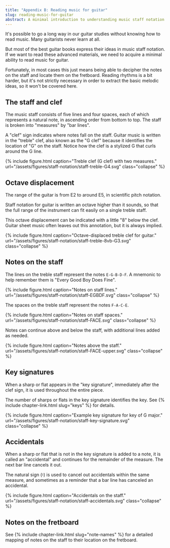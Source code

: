 ```yaml
---
title: "Appendix B: Reading music for guitar"
slug: reading-music-for-guitar
abstract: A minimal introduction to understanding music staff notation for guitar.
---
```


It's possible to go a long way in our guitar studies without knowing how to read music.
Many guitarists never learn at all.

But most of the best guitar books express their ideas in music staff notation.
If we want to read these advanced materials,
we need to acquire a minimal ability to read music for guitar.

Fortunately, in most cases this just means being able to decipher the notes on the staff and locate them on the fretboard.
Reading rhythms is a bit harder,
but it's not strictly necessary in order to extract the basic melodic ideas,
so it won't be covered here.

## The staff and clef

The music staff consists of five lines and four spaces,
each of which represents a natural note,
in ascending order from bottom to top.
The staff is broken into "measures" by "bar lines".

A "clef" sign indicates where notes fall on the staff.
Guitar music is written in the "treble" clef,
also known as the "G clef" because it identifies the location of "G" on the staff.
Notice how the clef is a stylized G that curls around the G line. 

{% include figure.html
    caption="Treble clef (G clef) with two measures."
    url="/assets/figures/staff-notation/staff-treble-G4.svg"
    class="collapse"
%}

## Octave displacement

The range of the guitar is from E2 to around E5,
in scientific pitch notation.

Staff notation for guitar is written an octave higher than it sounds,
so that the full range of the instrument can fit easily on a single treble staff.

This octave displacement can be indicated with a little "8" below the clef.
Guitar sheet music often leaves out this annotation,
but it is always implied.

{% include figure.html
    caption="Octave-displaced treble clef for guitar."
    url="/assets/figures/staff-notation/staff-treble-8vb-G3.svg"
    class="collapse"
%}

## Notes on the staff

The lines on the treble staff represent the notes `E-G-B-D-F`.
A mnemonic to help remember them is "Every Good Boy Does Fine".

{% include figure.html
    caption="Notes on staff lines."
    url="/assets/figures/staff-notation/staff-EGBDF.svg"
    class="collapse"
%}

The spaces on the treble staff represent the notes `F-A-C-E`.

{% include figure.html
    caption="Notes on staff spaces."
    url="/assets/figures/staff-notation/staff-FACE.svg"
    class="collapse"
%}

Notes can continue above and below the staff,
with additional lines added as needed.

{% include figure.html
    caption="Notes above the staff."
    url="/assets/figures/staff-notation/staff-FACE-upper.svg"
    class="collapse"
%}

## Key signatures

When a sharp or flat appears in the "key signature",
immediately after the clef sign,
it is used throughout the entire piece.

The number of sharps or flats in the key signature identifies the key.
See {% include chapter-link.html slug="keys" %} for details.

{% include figure.html
    caption="Example key signature for key of G major."
    url="/assets/figures/staff-notation/staff-key-signature.svg"
    class="collapse"
%}

## Accidentals

When a sharp or flat that is not in the key signature is added to a note,
it is called an "accidental" and continues for the remainder of the measure.
The next bar line cancels it out.

The natural sign (&#9838;) is used to cancel out accidentals within the same measure,
and sometimes as a reminder that a bar line has canceled an accidental.

{% include figure.html
    caption="Accidentals on the staff."
    url="/assets/figures/staff-notation/staff-accidentals.svg"
    class="collapse"
%}

## Notes on the fretboard

See {% include chapter-link.html slug="note-names" %} for a detailed mapping of notes on the staff to their location on the fretboard.

